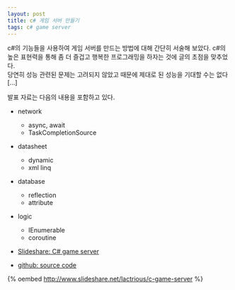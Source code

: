 ```yaml
---
layout: post
title: c# 게임 서버 만들기
tags: c# game server
---
```


c#의 기능들을 사용하여 게임 서버를 만드는 방법에 대해 간단히 서술해 보았다. c#의 높은 표현력을 통해 좀 더 즐겁고 행복한 프로그래밍을 하자는 것에 글의 초점을 맞추었다.  
당연히 성능 관련된 문제는 고려되지 않았고 때문에 제대로 된 성능을 기대할 수는 없다 [...]

발표 자료는 다음의 내용을 포함하고 있다.

* network
	* async, await
	* TaskCompletionSource
* datasheet
	* dynamic
	* xml linq
* database
	* reflection
	* attribute
* logic
	* IEnumerable
	* coroutine

* [Slideshare: C# game server](http://www.slideshare.net/lactrious/c-game-server)
* [github: source code](https://github.com/lacti/Lz/tree/v0.1)

{% oembed http://www.slideshare.net/lactrious/c-game-server %}